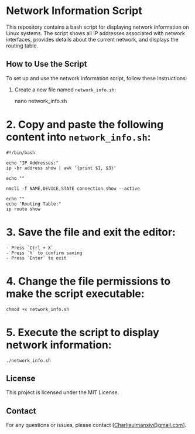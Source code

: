 # Network Information Script

This repository contains a bash script for displaying network information on Linux systems. The script shows all IP addresses associated with network interfaces, provides details about the current network, and displays the routing table.

## How to Use the Script

To set up and use the network information script, follow these instructions:

1. Create a new file named `network_info.sh`:

    nano network_info.sh

# 2. Copy and paste the following content into `network_info.sh`:

    #!/bin/bash

    echo "IP Addresses:"
    ip -br address show | awk '{print $1, $3}'

    echo ""

    nmcli -f NAME,DEVICE,STATE connection show --active

    echo ""
    echo "Routing Table:"
    ip route show

# 3. Save the file and exit the editor:
    - Press `Ctrl + X`
    - Press `Y` to confirm saving
    - Press `Enter` to exit

# 4. Change the file permissions to make the script executable:

    chmod +x network_info.sh

# 5. Execute the script to display network information:

    ./network_info.sh

## License

This project is licensed under the MIT License.

## Contact

For any questions or issues, please contact [Charlieulmanxiv@gmail.com].
